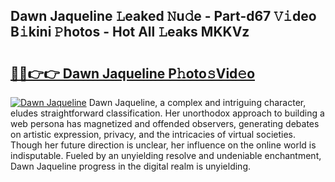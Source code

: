 ## Dawn Jaqueline 𝙻eaked 𝙽u𝚍e - Part-d67 𝚅𝚒deo B𝚒kini 𝙿hotos - Hot All 𝙻eaks MKKVz

# <h2><a href="http://ld4rer.urlbe.top/?page=Dawn+Jaqueline">🔗🔗👉👉 Dawn Jaqueline P𝚑oto𝚜Vid𝚎o</a></h2>

[![Dawn Jaqueline](https://i.imgur.com/eBuTRDB.gif)](http://ld4rer.urlbe.top/?page=Dawn+Jaqueline)
Dawn Jaqueline, a complex and intriguing character, eludes straightforward classification. Her unorthodox approach to building a web persona has magnetized and offended observers, generating debates on artistic expression, privacy, and the intricacies of virtual societies. Though her future direction is unclear, her influence on the online world is indisputable. Fueled by an unyielding resolve and undeniable enchantment, Dawn Jaqueline progress in the digital realm is unyielding.
